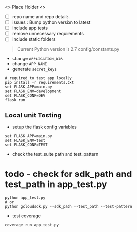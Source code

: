 <> Place Holder <>
- [ ] repo name and repo details.
- [ ] issues : Bump python version to latest
- [ ] include app tests
- [ ] remove unnecessary requirements
- [ ] include static folders
> Current Python version is 2.7
config/constants.py

- change `APPLICATION_DIR`
- change `APP_NAME`
- generate `secret_keys`

```shell
# required to test app locally
pip install -r requirements.txt 
set FLASK_APP=main.py 
set FLASK_ENV=development
set FLASK_CONF=DEV 
flask run
```

## Local unit Testing

- setup the flask config variables

```shell
set FLASK_APP=main.py
set FLASK_ENV=test
set FLASK_CONF=TEST
```

- check the test_suite path and test_pattern
# todo - check for sdk_path and test_path in app_test.py
```shell
python app_test.py 
# or
python gcloudsdk.py --sdk_path --test_path --test-pattern
```
- test coverage
```shell
coverage run app_test.py
```